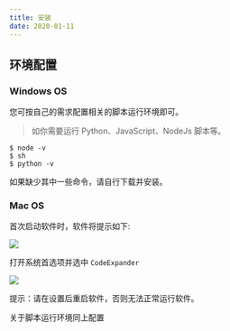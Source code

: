 ```yaml
---
title: 安装
date: 2020-01-11
---
```


## 环境配置

### Windows OS

您可按自己的需求配置相关的脚本运行环境即可。

> 如你需要运行 Python、JavaScript、NodeJs 脚本等。

```text
$ node -v
$ sh
$ python -v
```

如果缺少其中一些命令，请自行下载并安装。

### Mac OS

首次启动软件时，软件将提示如下:

![](http://oss.codeexpander.com/i/installation-tips.png)

打开系统首选项并选中 `CodeExpander`

![](http://oss.codeexpander.com/i/installation-lock.png)

提示：请在设置后重启软件，否则无法正常运行软件。

关于脚本运行环境同上配置
